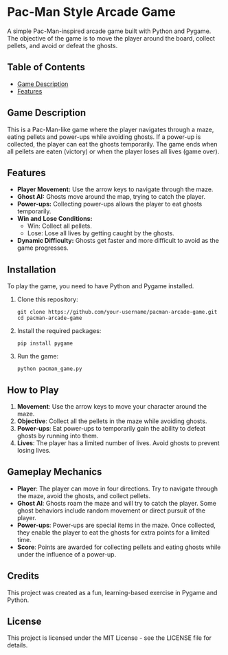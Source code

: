  <h1>Pac-Man Style Arcade Game</h1>
    <p>A simple Pac-Man-inspired arcade game built with Python and Pygame. The objective of the game is to move the player around the board, collect pellets, and avoid or defeat the ghosts.</p>
    <h2>Table of Contents</h2>
    <ul>
        <li><a href="#game-description">Game Description</a></li>
        <li><a href="#features">Features</a></li>
    </ul>
    <h2 id="game-description">Game Description</h2>
    <p>This is a Pac-Man-like game where the player navigates through a maze, eating pellets and power-ups while avoiding ghosts. If a power-up is collected, the player can eat the ghosts temporarily. The game ends when all pellets are eaten (victory) or when the player loses all lives (game over).</p>
    <h2 id="features">Features</h2>
    <ul>
        <li><strong>Player Movement:</strong> Use the arrow keys to navigate through the maze.</li>
        <li><strong>Ghost AI:</strong> Ghosts move around the map, trying to catch the player.</li>
        <li><strong>Power-ups:</strong> Collecting power-ups allows the player to eat ghosts temporarily.</li>
        <li><strong>Win and Lose Conditions:</strong>
            <ul>
                <li>Win: Collect all pellets.</li>
                <li>Lose: Lose all lives by getting caught by the ghosts.</li>
            </ul>
        </li>
        <li><strong>Dynamic Difficulty:</strong> Ghosts get faster and more difficult to avoid as the game progresses.</li>
    </ul>
    <h2 id="installation">Installation</h2>
    <p>To play the game, you need to have Python and Pygame installed.</p>
    <ol>
        <li>Clone this repository:
            <pre><code>git clone https://github.com/your-username/pacman-arcade-game.git<br>cd pacman-arcade-game</code></pre>
        </li>
        <li>Install the required packages:
            <pre><code>pip install pygame</code></pre>
        </li>
        <li>Run the game:
            <pre><code>python pacman_game.py</code></pre>
        </li>
    </ol>
    <h2 id="how-to-play">How to Play</h2>
    <ol>
        <li><strong>Movement</strong>: Use the arrow keys to move your character around the maze.</li>
        <li><strong>Objective</strong>: Collect all the pellets in the maze while avoiding ghosts.</li>
        <li><strong>Power-ups</strong>: Eat power-ups to temporarily gain the ability to defeat ghosts by running into them.</li>
        <li><strong>Lives</strong>: The player has a limited number of lives. Avoid ghosts to prevent losing lives.</li>
    </ol>
    <h2 id="gameplay-mechanics">Gameplay Mechanics</h2>
    <ul>
        <li><strong>Player</strong>: The player can move in four directions. Try to navigate through the maze, avoid the ghosts, and collect pellets.</li>
        <li><strong>Ghost AI</strong>: Ghosts roam the maze and will try to catch the player. Some ghost behaviors include random movement or direct pursuit of the player.</li>
        <li><strong>Power-ups</strong>: Power-ups are special items in the maze. Once collected, they enable the player to eat the ghosts for extra points for a limited time.</li>
        <li><strong>Score</strong>: Points are awarded for collecting pellets and eating ghosts while under the influence of a power-up.</li>
    </ul>
    <h2 id="credits">Credits</h2>
    <p>This project was created as a fun, learning-based exercise in Pygame and Python.</p>
    <h2 id="license">License</h2>
    <p>This project is licensed under the MIT License - see the LICENSE file for details.</p>

